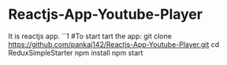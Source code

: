 # Reactjs-App-Youtube-Player
It is reactjs app.
``1
 #To start tart the app:
 git clone https://github.com/pankaj142/Reactjs-App-Youtube-Player.git
 cd ReduxSimpleStarter
 npm install
 npm start
```
